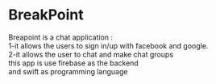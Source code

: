 # BreakPoint
Breapoint is a chat application :<br/>
1-it allows  the users to sign in/up with facebook  and google.<br/>
2-it allows the user to chat and make chat groups<br/>
this app is use firebase as the backend<br/> 
and swift as programming language 
